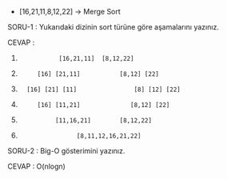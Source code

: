 
* [16,21,11,8,12,22] -> Merge Sort

SORU-1 : 
Yukarıdaki dizinin sort türüne göre aşamalarını yazınız.

CEVAP :  
1.                [16,21,11]  [8,12,22]
2.          [16] [21,11]           [8,12] [22]     
3.       [16] [21] [11]                [8] [12] [22]
4.          [16] [11,21]              [8,12] [22] 
5.               [11,16,21]        [8,12,22]            
6.                     [8,11,12,16,21,22]

SORU-2 : Big-O gösterimini yazınız.

CEVAP : O(nlogn)


